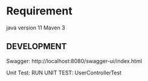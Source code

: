 

# Requirement

java version 11 
Maven 3

## DEVELOPMENT

Swagger:
http://localhost:8080/swagger-ui/index.html  

Unit Test:
RUN UNIT TEST:  UserControllerTest




